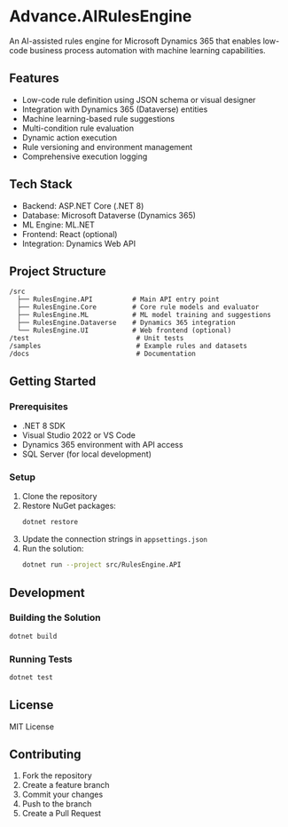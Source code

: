 # Advance.AIRulesEngine

An AI-assisted rules engine for Microsoft Dynamics 365 that enables low-code business process automation with machine learning capabilities.

## Features

- Low-code rule definition using JSON schema or visual designer
- Integration with Dynamics 365 (Dataverse) entities
- Machine learning-based rule suggestions
- Multi-condition rule evaluation
- Dynamic action execution
- Rule versioning and environment management
- Comprehensive execution logging

## Tech Stack

- Backend: ASP.NET Core (.NET 8)
- Database: Microsoft Dataverse (Dynamics 365)
- ML Engine: ML.NET
- Frontend: React (optional)
- Integration: Dynamics Web API

## Project Structure

```
/src
  ├── RulesEngine.API          # Main API entry point
  ├── RulesEngine.Core         # Core rule models and evaluator
  ├── RulesEngine.ML           # ML model training and suggestions
  ├── RulesEngine.Dataverse    # Dynamics 365 integration
  └── RulesEngine.UI           # Web frontend (optional)
/test                           # Unit tests
/samples                        # Example rules and datasets
/docs                           # Documentation
```

## Getting Started

### Prerequisites

- .NET 8 SDK
- Visual Studio 2022 or VS Code
- Dynamics 365 environment with API access
- SQL Server (for local development)

### Setup

1. Clone the repository
2. Restore NuGet packages:
   ```bash
   dotnet restore
   ```
3. Update the connection strings in `appsettings.json`
4. Run the solution:
   ```bash
   dotnet run --project src/RulesEngine.API
   ```

## Development

### Building the Solution

```bash
dotnet build
```

### Running Tests

```bash
dotnet test
```

## License

MIT License

## Contributing

1. Fork the repository
2. Create a feature branch
3. Commit your changes
4. Push to the branch
5. Create a Pull Request 